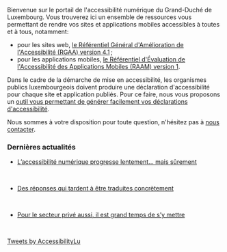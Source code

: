 <div class="welcome-wrapper">
<div class="left-column">

Bienvenue sur le portail de l'accessibilité numérique du Grand-Duché de Luxembourg. Vous trouverez ici un ensemble de ressources vous permettant de rendre vos sites et applications mobiles accessibles à toutes et à tous, notamment:
- pour les sites web, [le Référentiel Général d'Amélioration de l'Accessibilité (RGAA) version 4.1](rgaa4.1/index.html)&#8239;;
- pour les applications mobiles, [le Référentiel d'Évaluation de l'Accessibilité des Applications Mobiles (RAAM) version 1](raam1/index.html). 

Dans le cadre de la démarche de mise en accessibilité, les organismes publics luxembourgeois doivent produire une déclaration d'accessibilité pour chaque site et application publiés. Pour ce faire, nous vous proposons un [outil vous permettant de générer facilement vos déclarations d'accessibilité](tools/decla.html).

Nous sommes à votre disposition pour toute question, n'hésitez pas à [nous contacter](contact.html).

<div class="home-content-container">
    <aside class="articles_home">
        <h3>Dernières actualités</h3>
        <nav role="navigation">
            <ul>
                <li>
                    <a href="news/2023-01-30-rapport2022.html">
                        <p>L’accessibilité numérique progresse lentement... mais sûrement</p>
                        <img src="../../../content/news/img/iStock1.jpg" alt="">
                    </a>
                </li>
                <li>
                    <a href="news/2023-01-31-complaints2022.html">
                        <p>Des réponses qui tardent à être traduites concrètement</p>
                        <img src="../../../content/news/img/iStock2.jpg" alt="">
                    </a>
                </li>
                <li>
                    <a href="news/2023-02-01-european_accessibility_act.html">
                        <p>Pour le secteur privé aussi, il est grand temps de s’y mettre</p>
                        <img src="../../../content/news/img/iStock3.jpg" alt="">
                    </a>
                </li>
            </ul>
        </nav>
    </aside>
</div>

</div>

<div class="right-column">
<a class="twitter-timeline" href="https://twitter.com/AccessibilityLu?ref_src=twsrc%5Etfw" data-tweet-limit="2">Tweets by AccessibilityLu</a> <script async src="https://platform.twitter.com/widgets.js" charset="utf-8"></script>
</div> 
</div>